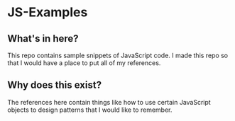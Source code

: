 # JS-Examples

## What's in here? ## 
This repo contains sample snippets of JavaScript code. I made this repo so that I would have a place to put all of my references.

## Why does this exist? ## 
The references here contain things like how to use certain JavaScript objects to design patterns that I would like to remember.
